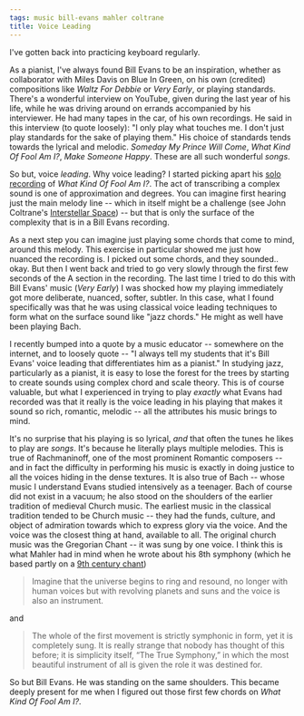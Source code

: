 ```yaml
---
tags: music bill-evans mahler coltrane
title: Voice Leading
---
```


I've gotten back into practicing keyboard regularly.

As a pianist, I've always found Bill Evans to be an inspiration, whether as collaborator with Miles Davis on Blue In Green, on his own (credited) compositions like _Waltz For Debbie_ or _Very Early_, or playing standards. There's a wonderful interview on YouTube, given during the last year of his life, while he was driving around on errands accompanied by his interviewer. He had many tapes in the car, of his own recordings. He said in this interview (to quote loosely): "I only play what touches me. I don't just play standards for the sake of playing them." His choice of standards tends towards the lyrical and melodic. _Someday My Prince Will Come_, _What Kind Of Fool Am I?_, _Make Someone Happy_. These are all such wonderful _songs_.

So but, voice _leading_. Why voice leading? I started picking apart his [solo recording](https://en.wikipedia.org/wiki/Alone_%28Again%29) of _What Kind Of Fool Am I?_. The act of transcribing a complex sound is one of approximation and degrees. You can imagine first hearing just the main melody line -- which in itself might be a challenge (see John Coltrane's [Interstellar Space](https://en.wikipedia.org/wiki/Interstellar_Space)) -- but that is only the surface of the complexity that is in a Bill Evans recording.

As a next step you can imagine just playing some chords that come to mind, around this melody. This exercise in particular showed me just how nuanced the recording is. I picked out some chords, and they sounded.. okay. But then I went back and tried to go very slowly through the first few seconds of the A section in the recording. The last time I tried to do this with Bill Evans' music (_Very Early_) I was shocked how my playing immediately got more deliberate, nuanced, softer, subtler. In this case, what I found specifically was that he was using classical voice leading techniques to form what on the surface sound like "jazz chords." He might as well have been playing Bach.

I recently bumped into a quote by a music educator -- somewhere on the internet, and to loosely quote -- "I always tell my students that it's Bill Evans' voice leading that differentiates him as a pianist." In studying jazz, particularly as a pianist, it is easy to lose the forest for the trees by starting to create sounds using complex chord and scale theory. This is of course valuable, but what I experienced in trying to play _exactly_ what Evans had recorded was that it really is the voice leading in his playing that makes it sound so rich, romantic, melodic -- all the attributes his music brings to mind.

It's no surprise that his playing is so lyrical, _and_ that often the tunes he likes to play are _songs_. It's because he literally plays multiple melodies. This is true of Rachmaninoff, one of the most prominent Romantic composers -- and in fact the difficulty in performing his music is exactly in doing justice to all the voices hiding in the dense textures. It is also true of Bach -- whose music I understand Evans studied intensively as a teenager. Bach of course did not exist in a vacuum; he also stood on the shoulders of the earlier tradition of medieval Church music. The earliest music in the classical tradition tended to be Church music -- they had the funds, culture, and object of admiration towards which to express glory via the voice. And the voice was the closest thing at hand, available to all. The original church music was the Gregorian Chant -- it was sung by one voice. I think this is what Mahler had in mind when he wrote about his 8th symphony (which he based partly on a [9th century chant](https://en.wikipedia.org/wiki/Veni_Creator_Spiritus))

> Imagine that the universe begins to ring and resound, no longer with human voices but with revolving planets and suns and the voice is also an instrument.

and

> The whole of the first movement is strictly symphonic in form, yet it is completely sung. It is really strange that nobody has thought of this before; it is simplicity itself, “The True Symphony,” in which the most beautiful instrument of all is given the role it was destined for.

So but Bill Evans. He was standing on the same shoulders. This became deeply present for me when I figured out those first few chords on _What Kind Of Fool Am I?_.
